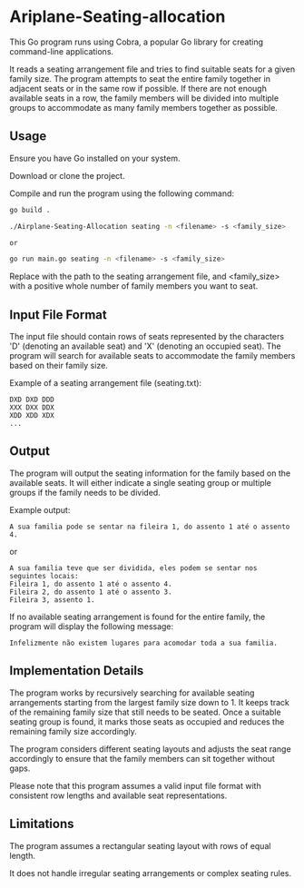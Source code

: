 # Ariplane-Seating-allocation

This Go program runs using Cobra, a popular Go library for creating command-line applications.

It reads a seating arrangement file and tries to find suitable seats for a given family size. The program attempts to seat the entire family together in adjacent seats or in the same row if possible. If there are not enough available seats in a row, the family members will be divided into multiple groups to accommodate as many family members together as possible.


## Usage


Ensure you have Go installed on your system.

Download or clone the project.

Compile and run the program using the following command:

```sh
go build .

./Airplane-Seating-Allocation seating -n <filename> -s <family_size>

or

go run main.go seating -n <filename> -s <family_size>
```

Replace <filename> with the path to the seating arrangement file, and <family_size> with a positive whole number of family members you want to seat.

## Input File Format

The input file should contain rows of seats represented by the characters 'D' (denoting an available seat) and 'X' (denoting an occupied seat). The program will search for available seats to accommodate the family members based on their family size.

Example of a seating arrangement file (seating.txt):

```
DXD DXD DDD
XXX DXX DDX
XDD XDD XDX
...
```

## Output

The program will output the seating information for the family based on the available seats. It will either indicate a single seating group or multiple groups if the family needs to be divided.

Example output:

```
A sua familia pode se sentar na fileira 1, do assento 1 até o assento 4.
```
or

```
A sua familia teve que ser dividida, eles podem se sentar nos seguintes locais:
Fileira 1, do assento 1 até o assento 4.
Fileira 2, do assento 1 até o assento 3.
Fileira 3, assento 1.
```

If no available seating arrangement is found for the entire family, the program will display the following message:

```
Infelizmente não existem lugares para acomodar toda a sua familia.
```

## Implementation Details

The program works by recursively searching for available seating arrangements starting from the largest family size down to 1. It keeps track of the remaining family size that still needs to be seated. Once a suitable seating group is found, it marks those seats as occupied and reduces the remaining family size accordingly.

The program considers different seating layouts and adjusts the seat range accordingly to ensure that the family members can sit together without gaps.

Please note that this program assumes a valid input file format with consistent row lengths and available seat representations.

## Limitations

The program assumes a rectangular seating layout with rows of equal length.

It does not handle irregular seating arrangements or complex seating rules.

